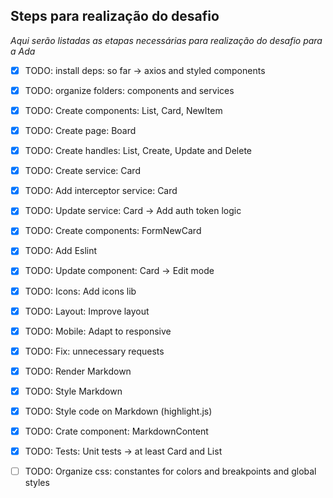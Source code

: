 ## Steps para realização do desafio

*Aqui serão listadas as etapas necessárias para realização do desafio para a Ada*

- [x] TODO: install deps: so far -> axios and styled components 
- [x] TODO: organize folders: components and services
- [x] TODO: Create components: List, Card, NewItem
- [x] TODO: Create page: Board
- [x] TODO: Create handles: List, Create, Update and Delete
- [x] TODO: Create service: Card
- [x] TODO: Add interceptor service: Card
- [x] TODO: Update service: Card -> Add auth token logic
- [x] TODO: Create components: FormNewCard
- [x] TODO: Add Eslint
- [x] TODO: Update component: Card -> Edit mode
- [x] TODO: Icons: Add icons lib
- [x] TODO: Layout: Improve layout
- [x] TODO: Mobile: Adapt to responsive
- [x] TODO: Fix: unnecessary requests
- [x] TODO: Render Markdown 
- [x] TODO: Style Markdown
- [x] TODO: Style code on Markdown (highlight.js)
- [x] TODO: Crate component: MarkdownContent
- [x] TODO: Tests: Unit tests -> at least Card and List

- [ ] TODO: Organize css: constantes for colors and breakpoints and global styles

